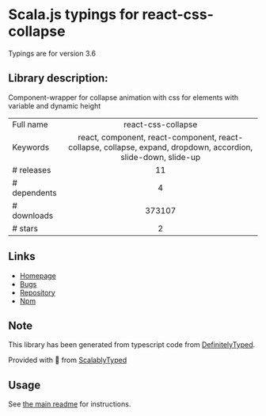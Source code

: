 
# Scala.js typings for react-css-collapse

Typings are for version 3.6

## Library description:
Component-wrapper for collapse animation with css for elements with variable and dynamic height

|                    |                 |
| ------------------ | :-------------: |
| Full name          | react-css-collapse |
| Keywords           | react, component, react-component, react-collapse, collapse, expand, dropdown, accordion, slide-down, slide-up |
| # releases         | 11 |
| # dependents       | 4 |
| # downloads        | 373107 |
| # stars            | 2 |

## Links
- [Homepage](https://github.com/SparebankenVest/react-css-collapse#readme)
- [Bugs](https://github.com/SparebankenVest/react-css-collapse/issues)
- [Repository](https://github.com/SparebankenVest/react-css-collapse)
- [Npm](https://www.npmjs.com/package/react-css-collapse)
    


## Note
This library has been generated from typescript code from [DefinitelyTyped](https://definitelytyped.org).

Provided with :purple_heart: from [ScalablyTyped](https://github.com/oyvindberg/ScalablyTyped)

## Usage
See [the main readme](../../readme.md) for instructions.


